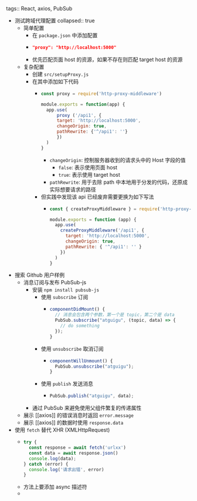 tags:: React, axios, PubSub

- 测试跨域代理配置
  collapsed:: true
	- 简单配置
		- 在 `package.json` 中添加配置
		- ``` json
		  "proxy": "http://localhost:5000"
		  ```
		- 优先匹配页面 host 的资源，如果不存在则匹配 target host 的资源
	- 复杂配置
		- 创建 `src/setupProxy.js`
		- 在其中添加如下代码
			- ``` js
			  const proxy = require('http-proxy-middleware')
			  
			  module.exports = function(app) {
			    app.use(
			    	proxy ('/api1', {
			        target: 'http://localhost:5000',
			        changeOrigin: true,
			        pathRewrite: {'^/api1': ''}
			    	})
			    )
			  }
			  ```
				- `changeOrigin`: 控制服务器收到的请求头中的 Host 字段的值
					- `false`: 表示使用页面 host
					- `true`: 表示使用 target host
				- `pathRewrite`: 用于去除 path 中本地用于分发的代码，还原成实际想要请求的路径
			- 但实践中发现该 api 已经废弃需要更换为如下写法
				- ``` js
				  const { createProxyMiddleware } = require('http-proxy-middleware')
				  
				  module.exports = function (app) {
				    app.use(
				      createProxyMiddleware('/api1', {
				        target: 'http://localhost:5000',
				        changeOrigin: true,
				        pathRewrite: { '^/api1': '' }
				      })
				    )
				  }
				  ```
- 搜索 Github 用户样例
	- 消息订阅与发布 PubSub-js
		- 安装 `npm install pubsub-js`
			- 使用 `subscribe` 订阅
				- ``` js
				  componentDidMount() {
				    // 消息会包含两个参数，第一个是 topic，第二个是 data
				    PubSub.subscribe("atguigu", (topic, data) => {
				      // do something
				    });
				  }
				  ```
			- 使用 `unsubscribe` 取消订阅
				- ``` js
				  componentWillUnmount() {
				    PubSub.unsubscribe("atguigu");
				  }
				  ```
			- 使用 `publish` 发送消息
				- ``` js
				  PubSub.publish("atguigu", data);
				  ```
		- 通过 PubSub 来避免使用父组件繁复的传递属性
	- 展示 [[axios]] 的错误消息时返回 `error.message`
	- 展示 [[axios]] 的数据时使用 `response.data`
- 使用 `fetch` 替代 XHR (XMLHttpRequest)
	- ``` js
	  try {
	    const response = await fetch('urlxx')
	    const data = await response.json()
	    console.log(data);
	  } catch (error) {
	    console.log('请求出错', error)
	  }
	  ```
	- 方法上要添加 async 描述符
	-